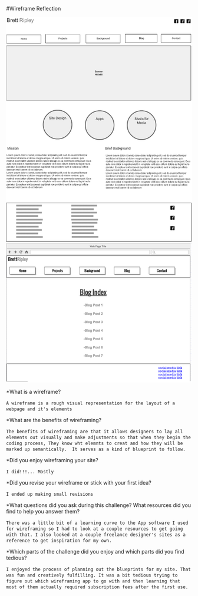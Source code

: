 #Wireframe Reflection

![wireframe-index](https://github.com/drumguy16/phase-0/blob/master/week-2/imgs/wireframe-index.png)
![blog-index wireframe](https://github.com/drumguy16/phase-0/blob/master/week-2/imgs/wireframe-blog-index.png)

*What is a wireframe?

	A wireframe is a rough visual representation for the layout of a webpage and it's elements

*What are the benefits of wireframing?

	The benefits of wireframing are that it allows designers to lay all elements out visually and make adjustments so that when they begin the coding process, They know wht elemnts to creat and how they will be marked up semantically.  It serves as a kind of blueprint to follow. 

*Did you enjoy wireframing your site?

	I did!!!... Mostly

*Did you revise your wireframe or stick with your first idea?

	I ended up making small revisions

*What questions did you ask during this challenge? What resources did you find to help you answer them?

	There was a little bit of a learning curve to the App software I used for wireframing so I had to look at a couple resources to get going with that. I also looked at a couple freelance designer's sites as a reference to get inspiration for my own.

*Which parts of the challenge did you enjoy and which parts did you find tedious?

	I enjoyed the process of planning out the blueprints for my site. That was fun and creatively fulfilling. It was a bit tedious trying to figure out which wireframing app to go with and then learning that most of them actually required subscription fees after the first use. 
